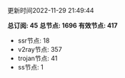 更新时间2022-11-29 21:49:44

**总订阅: 45**
**总节点: 1696**
**有效节点: 417**
- ssr节点: 18
- v2ray节点: 357
- trojan节点: 41
- ss节点: 1
